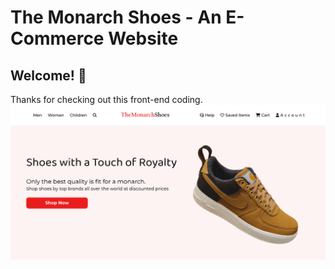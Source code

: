 # The Monarch Shoes - An E-Commerce Website

## Welcome! 👋

Thanks for checking out this front-end coding.
![Alt text](screenshot.png "The Monarch Shoes")
